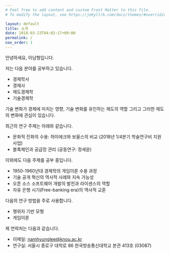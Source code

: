 ```yaml
---
# Feel free to add content and custom Front Matter to this file.
# To modify the layout, see https://jekyllrb.com/docs/themes/#overriding-theme-defaults

layout: default
title: 소개
date: 2018-03-23T04:02:17+09:00
permalink: /
nav_order: 1
---
```


안녕하세요, 이남형입니다.

저는 다음 분야를 공부하고 있습니다.

- 경제학사
- 경제사
- 제도경제학
- 기술경제학

기술 변화가 경제에 미치는 영향, 기술 변화를 유인하는 제도의 역할 그리고 그러한 제도의 변화에 관심이 있습니다.

최근의 연구 주제는 아래와 같습니다.

- 문화적 진화의 수용: 하이에크와 보울스의 비교 (2018년 1/4분기 학술연구비 지원 사업)
- 블록체인과 공급망 관리 (공동연구: 정세윤)

이외에도 다음 주제를 공부 중입니다.

- 1950-1960년대 경제학의 게임이론 수용 과정
- 기술 공개 혁신의 역사적 사례와 지속 가능성
- 오픈 소스 소프트웨어 개발의 발전과 라이센스의 역할
- 자유 은행 시기(Free-banking era)의 역사적 교훈

다음의 연구 방법을 주로 사용합니다.

- 행위자 기반 모형
- 게임이론

제 연락처는 다음과 같습니다.

- 이메일: namhyunglee@knou.ac.kr
- 연구실: 서울시 종로구 대학로 86 한국방송통신대학교 본관 413호 (03087)